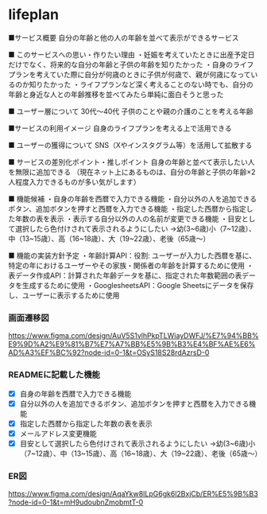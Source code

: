 # lifeplan

■サービス概要
自分の年齢と他の人の年齢を並べて表示ができるサービス

■ このサービスへの思い・作りたい理由
・妊娠を考えていたときに出産予定日だけでなく、将来的な自分の年齢と子供の年齢を知りたかった
・自身のライフプランを考えていた際に自分が何歳のときに子供が何歳で、親が何歳になっているのか知りたかった
・ライフプランなど深く考えることのない時でも、自分の年齢と身近な人との年齢推移を並べてみたら単純に面白そうと思った

■ ユーザー層について
30代〜40代
子供のことや親の介護のことを考える年齢

■サービスの利用イメージ
自身のライフプランを考える上で活用できる

■ ユーザーの獲得について
SNS（Xやインスタグラム等）を活用して拡散する

■ サービスの差別化ポイント・推しポイント
自身の年齢と並べて表示したい人を無限に追加できる
（現在ネット上にあるものは、自分の年齢と子供の年齢×2人程度入力できるものが多い気がします）

■ 機能候補
・自身の年齢を西暦で入力できる機能
・自分以外の人を追加できるボタン、追加ボタンを押すと西暦を入力できる機能
・指定した西暦から指定した年数の表を表示
・表示する自分以外の人の名前が変更できる機能
・目安として選択したら色付けされて表示されるようにしたい
→幼(3~6歳)小（7~12歳）、中（13~15歳）、高（16~18歳）、大（19~22歳）、老後（65歳〜）

■ 機能の実装方針予定
・年齢計算API：役割: ユーザーが入力した西暦を基に、特定の年におけるユーザーやその家族・関係者の年齢を計算するために使用
・表データ作成API：計算された年齢データを基に、指定された年数範囲の表データを生成するために使用
・GooglesheetsAPI：Google Sheetsにデータを保存し、ユーザーに表示するために使用

### 画面遷移図
https://www.figma.com/design/AuV5S1vlhPkpTLWiayDWFJ/%E7%94%BB%E9%9D%A2%E9%81%B7%E7%A7%BB%E5%9B%B3%E4%BF%AE%E6%AD%A3%EF%BC%92?node-id=0-1&t=OSyS18S28rdAzrsD-0

### READMEに記載した機能
- [x] 自身の年齢を西暦で入力できる機能
- [x] 自分以外の人を追加できるボタン、追加ボタンを押すと西暦を入力できる機能
- [x] 指定した西暦から指定した年数の表を表示
- [x] メールアドレス変更機能
- [x] 目安として選択したら色付けされて表示されるようにしたい
→幼(3~6歳)小（7~12歳）、中（13~15歳）、高（16~18歳）、大（19~22歳）、老後（65歳〜）

### ER図
https://www.figma.com/design/AqaYkw8ILpG6gk6l2BxjCb/ER%E5%9B%B3?node-id=0-1&t=mH9udoubnZmobmtT-0
